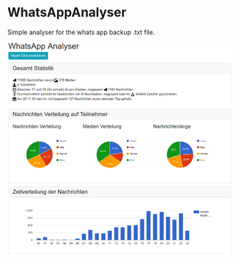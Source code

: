 # WhatsAppAnalyser

Simple analyser for the whats app backup .txt file.

![Sample Screenshot](screenshotSample.png)